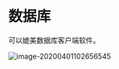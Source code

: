 # 数据库

可以媲美数据库客户端软件。

![image-20200401102656545](https://tva1.sinaimg.cn/large/00831rSTly1gde2311ddoj31hc0u0kjl.jpg)

